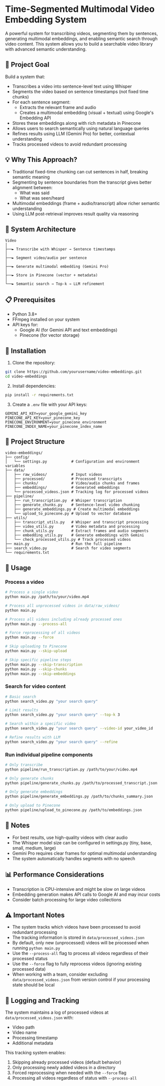 # Time-Segmented Multimodal Video Embedding System

A powerful system for transcribing videos, segmenting them by sentences, generating multimodal embeddings, and enabling semantic search through video content. This system allows you to build a searchable video library with advanced semantic understanding.

## 🎯 Project Goal

Build a system that:

- Transcribes a video into sentence-level text using Whisper
- Segments the video based on sentence timestamps (not fixed time chunks)
- For each sentence segment:
  - Extracts the relevant frame and audio
  - Creates a multimodal embedding (visual + textual) using Google's Embedding API
- Stores these embeddings along with rich metadata in Pinecone
- Allows users to search semantically using natural language queries
- Refines results using LLM (Gemini Pro) for better, contextual understanding
- Tracks processed videos to avoid redundant processing

## 💡 Why This Approach?

- Traditional fixed-time chunking can cut sentences in half, breaking semantic meaning
- Segmenting by sentence boundaries from the transcript gives better alignment between:
  - What was said
  - What was seen/heard
- Multimodal embeddings (frame + audio/transcript) allow richer semantic understanding
- Using LLM post-retrieval improves result quality via reasoning

## 🧩 System Architecture

```
Video
│
├──► Transcribe with Whisper → Sentence timestamps
│
├──► Segment video/audio per sentence
│
├──► Generate multimodal embedding (Gemini Pro)
│
├──► Store in Pinecone (vector + metadata)
│
└──► Semantic search → Top-k → LLM refinement
```

## 📋 Prerequisites

- Python 3.8+
- FFmpeg installed on your system
- API keys for:
  - Google AI (for Gemini API and text embeddings)
  - Pinecone (for vector storage)

## 🚀 Installation

1. Clone the repository:

```bash
git clone https://github.com/yourusername/video-embeddings.git
cd video-embeddings
```

2. Install dependencies:

```bash
pip install -r requirements.txt
```

3. Create a `.env` file with your API keys:

```
GEMINI_API_KEY=your_google_gemini_key
PINECONE_API_KEY=your_pinecone_key
PINECONE_ENVIRONMENT=your_pinecone_environment
PINECONE_INDEX_NAME=your_pinecone_index_name
```

## 📁 Project Structure

```
video-embeddings/
├── config/
│   └── settings.py           # Configuration and environment variables
├── data/
│   ├── raw_videos/           # Input videos
│   ├── processed/            # Processed transcripts
│   ├── chunks/               # Video/audio chunks and frames
│   ├── embeddings/           # Generated embeddings
│   └── processed_videos.json # Tracking log for processed videos
├── pipeline/
│   ├── run_transcription.py  # Whisper transcription
│   ├── generate_chunks.py    # Sentence-level video chunking
│   ├── generate_embeddings.py # Create multimodal embeddings
│   └── upload_to_pinecone.py # Upload to vector database
├── utils/
│   ├── transcript_utils.py   # Whisper and transcript processing
│   ├── video_utils.py        # Video metadata and processing
│   ├── chunk_utils.py        # Extract frames and audio segments
│   ├── embedding_utils.py    # Generate embeddings with Gemini
│   └── check_processed_utils.py # Track processed videos
├── main.py                   # Run the full pipeline
├── search_video.py           # Search for video segments
└── requirements.txt
```

## 🔧 Usage

### Process a video

```bash
# Process a single video
python main.py /path/to/your/video.mp4

# Process all unprocessed videos in data/raw_videos/
python main.py

# Process all videos including already processed ones
python main.py --process-all

# Force reprocessing of all videos
python main.py --force

# Skip uploading to Pinecone
python main.py --skip-upload

# Skip specific pipeline steps
python main.py --skip-transcription
python main.py --skip-chunks
python main.py --skip-embeddings
```

### Search for video content

```bash
# Basic search
python search_video.py "your search query"

# Limit results
python search_video.py "your search query" --top-k 3

# Search within a specific video
python search_video.py "your search query" --video-id your_video_id

# Refine results with LLM
python search_video.py "your search query" --refine
```

### Run individual pipeline components

```bash
# Only transcribe
python pipeline/run_transcription.py /path/to/your/video.mp4

# Only generate chunks
python pipeline/generate_chunks.py /path/to/processed_transcript.json

# Only generate embeddings
python pipeline/generate_embeddings.py /path/to/chunks_summary.json

# Only upload to Pinecone
python pipeline/upload_to_pinecone.py /path/to/embeddings.json
```

## 📝 Notes

- For best results, use high-quality videos with clear audio
- The Whisper model size can be configured in settings.py (tiny, base, small, medium, large)
- Gemini Pro requires clear frames for optimal multimodal understanding
- The system automatically handles segments with no speech

## 📊 Performance Considerations

- Transcription is CPU-intensive and might be slow on large videos
- Embedding generation makes API calls to Google AI and may incur costs
- Consider batch processing for large video collections

## ⚠️ Important Notes

- The system tracks which videos have been processed to avoid redundant processing
- The tracking information is stored in `data/processed_videos.json`
- By default, only new (unprocessed) videos will be processed when running `python main.py`
- Use the `--process-all` flag to process all videos regardless of their processed status
- Use the `--force` flag to fully reprocess videos (ignoring existing processed data)
- When working with a team, consider excluding `data/processed_videos.json` from version control if your processing state should be local

## 📄 Logging and Tracking

The system maintains a log of processed videos at `data/processed_videos.json` with:

- Video path
- Video name
- Processing timestamp
- Additional metadata

This tracking system enables:

1. Skipping already processed videos (default behavior)
2. Only processing newly added videos in a directory
3. Forced reprocessing when needed with the `--force` flag
4. Processing all videos regardless of status with `--process-all`
